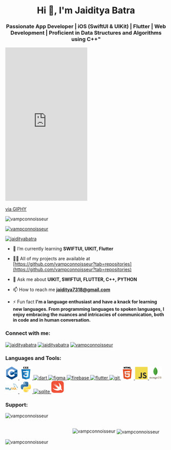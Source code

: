 <h1 align="center">Hi 👋, I'm Jaiditya Batra</h1>
<h3 align="center">Passionate App Developer | iOS (SwiftUI & UIKit) | Flutter | Web Development | Proficient in Data Structures and Algorithms using C++"</h3>
<iframe src="https://giphy.com/embed/4Zgy9QqzWU8C3ugvCa" width="256" height="480" frameBorder="0" class="giphy-embed" allowFullScreen></iframe><p><a href="https://giphy.com/gifs/wikitude-augmented-reality-penguin-linux-4Zgy9QqzWU8C3ugvCa">via GIPHY</a></p>

<p align="left"> <img src="https://komarev.com/ghpvc/?username=vampconnoisseur&label=Profile%20views&color=0e75b6&style=flat" alt="vampconnoisseur" /> </p>

<p align="left"> <a href="https://github.com/ryo-ma/github-profile-trophy"><img src="https://github-profile-trophy.vercel.app/?username=vampconnoisseur" alt="vampconnoisseur" /></a> </p>

<p align="left"> <a href="https://twitter.com/jaidityabatra" target="blank"><img src="https://img.shields.io/twitter/follow/jaidityabatra?logo=twitter&style=for-the-badge" alt="jaidityabatra" /></a> </p>

- 🌱 I’m currently learning **SWIFTUI, UIKIT, Flutter**

- 👨‍💻 All of my projects are available at [https://github.com/vampconnoisseur?tab=repositories](https://github.com/vampconnoisseur?tab=repositories)

- 💬 Ask me about **UIKIT, SWIFTUI, FLUTTER, C++, PYTHON**

- 📫 How to reach me **jaiditya7318@gmail.com**

- ⚡ Fun fact **I'm a language enthusiast and have a knack for learning new languages. From programming languages to spoken languages, I enjoy embracing the nuances and intricacies of communication, both in code and in human conversation.**

<h3 align="left">Connect with me:</h3>
<p align="left">
<a href="https://twitter.com/jaidityabatra" target="blank"><img align="center" src="https://raw.githubusercontent.com/rahuldkjain/github-profile-readme-generator/master/src/images/icons/Social/twitter.svg" alt="jaidityabatra" height="30" width="40" /></a>
<a href="https://linkedin.com/in/jaidityabatra" target="blank"><img align="center" src="https://raw.githubusercontent.com/rahuldkjain/github-profile-readme-generator/master/src/images/icons/Social/linked-in-alt.svg" alt="jaidityabatra" height="30" width="40" /></a>
<a href="https://instagram.com/vampconnoisseur" target="blank"><img align="center" src="https://raw.githubusercontent.com/rahuldkjain/github-profile-readme-generator/master/src/images/icons/Social/instagram.svg" alt="vampconnoisseur" height="30" width="40" /></a>
</p>

<h3 align="left">Languages and Tools:</h3>
<p align="left"> <a href="https://www.w3schools.com/cpp/" target="_blank" rel="noreferrer"> <img src="https://raw.githubusercontent.com/devicons/devicon/master/icons/cplusplus/cplusplus-original.svg" alt="cplusplus" width="40" height="40"/> </a> <a href="https://www.w3schools.com/css/" target="_blank" rel="noreferrer"> <img src="https://raw.githubusercontent.com/devicons/devicon/master/icons/css3/css3-original-wordmark.svg" alt="css3" width="40" height="40"/> </a> <a href="https://dart.dev" target="_blank" rel="noreferrer"> <img src="https://www.vectorlogo.zone/logos/dartlang/dartlang-icon.svg" alt="dart" width="40" height="40"/> </a> <a href="https://www.figma.com/" target="_blank" rel="noreferrer"> <img src="https://www.vectorlogo.zone/logos/figma/figma-icon.svg" alt="figma" width="40" height="40"/> </a> <a href="https://firebase.google.com/" target="_blank" rel="noreferrer"> <img src="https://www.vectorlogo.zone/logos/firebase/firebase-icon.svg" alt="firebase" width="40" height="40"/> </a> <a href="https://flutter.dev" target="_blank" rel="noreferrer"> <img src="https://www.vectorlogo.zone/logos/flutterio/flutterio-icon.svg" alt="flutter" width="40" height="40"/> </a> <a href="https://git-scm.com/" target="_blank" rel="noreferrer"> <img src="https://www.vectorlogo.zone/logos/git-scm/git-scm-icon.svg" alt="git" width="40" height="40"/> </a> <a href="https://www.w3.org/html/" target="_blank" rel="noreferrer"> <img src="https://raw.githubusercontent.com/devicons/devicon/master/icons/html5/html5-original-wordmark.svg" alt="html5" width="40" height="40"/> </a> <a href="https://developer.mozilla.org/en-US/docs/Web/JavaScript" target="_blank" rel="noreferrer"> <img src="https://raw.githubusercontent.com/devicons/devicon/master/icons/javascript/javascript-original.svg" alt="javascript" width="40" height="40"/> </a> <a href="https://www.mongodb.com/" target="_blank" rel="noreferrer"> <img src="https://raw.githubusercontent.com/devicons/devicon/master/icons/mongodb/mongodb-original-wordmark.svg" alt="mongodb" width="40" height="40"/> </a> <a href="https://www.mysql.com/" target="_blank" rel="noreferrer"> <img src="https://raw.githubusercontent.com/devicons/devicon/master/icons/mysql/mysql-original-wordmark.svg" alt="mysql" width="40" height="40"/> </a> <a href="https://www.python.org" target="_blank" rel="noreferrer"> <img src="https://raw.githubusercontent.com/devicons/devicon/master/icons/python/python-original.svg" alt="python" width="40" height="40"/> </a> <a href="https://www.sqlite.org/" target="_blank" rel="noreferrer"> <img src="https://www.vectorlogo.zone/logos/sqlite/sqlite-icon.svg" alt="sqlite" width="40" height="40"/> </a> <a href="https://developer.apple.com/swift/" target="_blank" rel="noreferrer"> <img src="https://raw.githubusercontent.com/devicons/devicon/master/icons/swift/swift-original.svg" alt="swift" width="40" height="40"/> </a> </p>

<h3 align="left">Support:</h3>
<p><a href="https://www.buymeacoffee.com/vampconnoisseur"> <img align="left" src="https://cdn.buymeacoffee.com/buttons/v2/default-yellow.png" height="50" width="210" alt="vampconnoisseur" /></a></p><br><br>

<p><img align="left" src="https://github-readme-stats.vercel.app/api/top-langs?username=vampconnoisseur&show_icons=true&locale=en&layout=compact" alt="vampconnoisseur" /></p>

<p>&nbsp;<img align="center" src="https://github-readme-stats.vercel.app/api?username=vampconnoisseur&show_icons=true&locale=en" alt="vampconnoisseur" /></p>

<p><img align="center" src="https://github-readme-streak-stats.herokuapp.com/?user=vampconnoisseur&" alt="vampconnoisseur" /></p>
